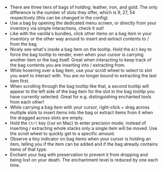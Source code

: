 + There are three tiers of bags of holding: leather, iron, and gold. The only difference is the number of slots they offer, which is 9, 27, 54 respectively (this can be changed in the config).
+ Use a bag by opening the dedicated menu screen, or directly from your inventory via simple interactions, check it out!
+ Like with the vanilla's bundles, click other items on a bag item in your inventory or the other way around to insert and extract contents to / from the bag.
+ Nicely see what's inside a bag item on the tooltip. Hold the `Alt` key to force the bag tooltip to render, even when your cursor is carrying another item or the bag itself. Great when interacting to keep track of the bag contents you are inserting into / extracting from.
+ While hovering over a bag item, use your scroll wheel to select to slot you want to interact with. You are no longer bound to extracting the last item first.
+ When scrolling through the bag tooltip like that, a second tooltip will appear to the left side of the bag item for the slot in the bag tooltip you have currently selected. Great for e.g. distinguishing enchanted tools from each other!
+ While carrying a bag item with your cursor, right-click + drag across multiple slots to insert items into the bag or extract items from it when the dragged across slots are empty.
+ Hold the `Ctrl` key (`Cmd` on Mac) to enter precision mode; instead of inserting / extracting whole stacks only a single item will be moved. Use the scroll wheel to quickly get to a specific amount.
+ Observe a tiny indicator on bag items when your cursor is holding an item, telling you if the item can be added and if the bag already contains items of that type.
+ Enchant your bag with preservation to prevent it from dropping and being lost on your death. The enchantment level is reduced by one each time.
